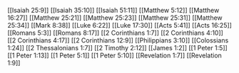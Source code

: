 [[Isaiah 25:9]]
[[Isaiah 35:10]]
[[Isaiah 51:11]]
[[Matthew 5:12]]
[[Matthew 16:27]]
[[Matthew 25:21]]
[[Matthew 25:23]]
[[Matthew 25:31]]
[[Matthew 25:34]]
[[Mark 8:38]]
[[Luke 6:22]]
[[Luke 17:30]]
[[Acts 5:41]]
[[Acts 16:25]]
[[Romans 5:3]]
[[Romans 8:17]]
[[2 Corinthians 1:7]]
[[2 Corinthians 4:10]]
[[2 Corinthians 4:17]]
[[2 Corinthians 12:9]]
[[Philippians 3:10]]
[[Colossians 1:24]]
[[2 Thessalonians 1:7]]
[[2 Timothy 2:12]]
[[James 1:2]]
[[1 Peter 1:5]]
[[1 Peter 1:13]]
[[1 Peter 5:1]]
[[1 Peter 5:10]]
[[Revelation 1:7]]
[[Revelation 1:9]]
